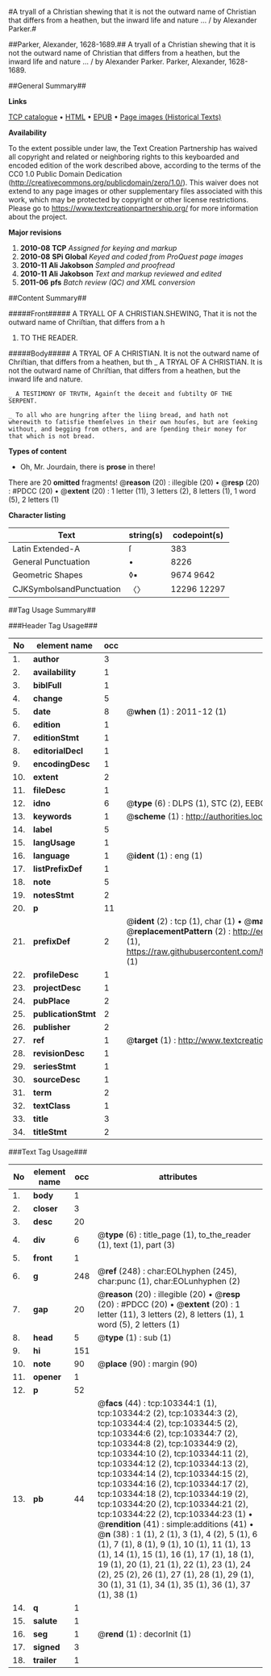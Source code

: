 #A tryall of a Christian shewing that it is not the outward name of Christian that differs from a heathen, but the inward life and nature ... / by Alexander Parker.#

##Parker, Alexander, 1628-1689.##
A tryall of a Christian shewing that it is not the outward name of Christian that differs from a heathen, but the inward life and nature ... / by Alexander Parker.
Parker, Alexander, 1628-1689.

##General Summary##

**Links**

[TCP catalogue](http://www.ota.ox.ac.uk/tcp/)  • 
[HTML](http://tei.it.ox.ac.uk/tcp/Texts-HTML/free/A56/A56126.html)  • 
[EPUB](http://tei.it.ox.ac.uk/tcp/Texts-EPUB/free/A56/A56126.epub) • 
[Page images (Historical Texts)](https://historicaltexts.jisc.ac.uk/eebo-15273557e)

**Availability**

To the extent possible under law, the Text Creation Partnership has waived all copyright and related or neighboring rights to this keyboarded and encoded edition of the work described above, according to the terms of the CC0 1.0 Public Domain Dedication (http://creativecommons.org/publicdomain/zero/1.0/). This waiver does not extend to any page images or other supplementary files associated with this work, which may be protected by copyright or other license restrictions. Please go to https://www.textcreationpartnership.org/ for more information about the project.

**Major revisions**

1. __2010-08__ __TCP__ *Assigned for keying and markup*
1. __2010-08__ __SPi Global__ *Keyed and coded from ProQuest page images*
1. __2010-11__ __Ali Jakobson__ *Sampled and proofread*
1. __2010-11__ __Ali Jakobson__ *Text and markup reviewed and edited*
1. __2011-06__ __pfs__ *Batch review (QC) and XML conversion*

##Content Summary##

#####Front#####
A TRYALL OF A CHRISTIAN.SHEWING, That it is not the outward name of Chriſtian, that differs from a h
1. TO THE READER.

#####Body#####
A TRYAL OF A CHRISTIAN. It is not the outward name of Chriſtian, that differs from a heathen, but th
    _ A TRYAL OF A CHRISTIAN. It is not the outward name of Chriſtian, that differs from a heathen, but the inward life and nature.

    _ A TESTIMONY OF TRVTH, Againſt the deceit and ſubtilty OF THE SERPENT.

    _ To all who are hungring after the liing bread, and hath not wherewith to ſatisfie themſelves in their own houſes, but are ſeeking without, and begging from others, and are ſpending their money for that which is not bread.

**Types of content**

  * Oh, Mr. Jourdain, there is **prose** in there!

There are 20 **omitted** fragments! 
 @__reason__ (20) : illegible (20)  •  @__resp__ (20) : #PDCC (20)  •  @__extent__ (20) : 1 letter (11), 3 letters (2), 8 letters (1), 1 word (5), 2 letters (1)

**Character listing**


|Text|string(s)|codepoint(s)|
|---|---|---|
|Latin Extended-A|ſ|383|
|General Punctuation|•|8226|
|Geometric Shapes|◊▪|9674 9642|
|CJKSymbolsandPunctuation|〈〉|12296 12297|

##Tag Usage Summary##

###Header Tag Usage###

|No|element name|occ|attributes|
|---|---|---|---|
|1.|__author__|3||
|2.|__availability__|1||
|3.|__biblFull__|1||
|4.|__change__|5||
|5.|__date__|8| @__when__ (1) : 2011-12 (1)|
|6.|__edition__|1||
|7.|__editionStmt__|1||
|8.|__editorialDecl__|1||
|9.|__encodingDesc__|1||
|10.|__extent__|2||
|11.|__fileDesc__|1||
|12.|__idno__|6| @__type__ (6) : DLPS (1), STC (2), EEBO-CITATION (1), OCLC (1), VID (1)|
|13.|__keywords__|1| @__scheme__ (1) : http://authorities.loc.gov/ (1)|
|14.|__label__|5||
|15.|__langUsage__|1||
|16.|__language__|1| @__ident__ (1) : eng (1)|
|17.|__listPrefixDef__|1||
|18.|__note__|5||
|19.|__notesStmt__|2||
|20.|__p__|11||
|21.|__prefixDef__|2| @__ident__ (2) : tcp (1), char (1)  •  @__matchPattern__ (2) : ([0-9\-]+):([0-9IVX]+) (1), (.+) (1)  •  @__replacementPattern__ (2) : http://eebo.chadwyck.com/downloadtiff?vid=$1&page=$2 (1), https://raw.githubusercontent.com/textcreationpartnership/Texts/master/tcpchars.xml#$1 (1)|
|22.|__profileDesc__|1||
|23.|__projectDesc__|1||
|24.|__pubPlace__|2||
|25.|__publicationStmt__|2||
|26.|__publisher__|2||
|27.|__ref__|1| @__target__ (1) : http://www.textcreationpartnership.org/docs/. (1)|
|28.|__revisionDesc__|1||
|29.|__seriesStmt__|1||
|30.|__sourceDesc__|1||
|31.|__term__|2||
|32.|__textClass__|1||
|33.|__title__|3||
|34.|__titleStmt__|2||


###Text Tag Usage###

|No|element name|occ|attributes|
|---|---|---|---|
|1.|__body__|1||
|2.|__closer__|3||
|3.|__desc__|20||
|4.|__div__|6| @__type__ (6) : title_page (1), to_the_reader (1), text (1), part (3)|
|5.|__front__|1||
|6.|__g__|248| @__ref__ (248) : char:EOLhyphen (245), char:punc (1), char:EOLunhyphen (2)|
|7.|__gap__|20| @__reason__ (20) : illegible (20)  •  @__resp__ (20) : #PDCC (20)  •  @__extent__ (20) : 1 letter (11), 3 letters (2), 8 letters (1), 1 word (5), 2 letters (1)|
|8.|__head__|5| @__type__ (1) : sub (1)|
|9.|__hi__|151||
|10.|__note__|90| @__place__ (90) : margin (90)|
|11.|__opener__|1||
|12.|__p__|52||
|13.|__pb__|44| @__facs__ (44) : tcp:103344:1 (1), tcp:103344:2 (2), tcp:103344:3 (2), tcp:103344:4 (2), tcp:103344:5 (2), tcp:103344:6 (2), tcp:103344:7 (2), tcp:103344:8 (2), tcp:103344:9 (2), tcp:103344:10 (2), tcp:103344:11 (2), tcp:103344:12 (2), tcp:103344:13 (2), tcp:103344:14 (2), tcp:103344:15 (2), tcp:103344:16 (2), tcp:103344:17 (2), tcp:103344:18 (2), tcp:103344:19 (2), tcp:103344:20 (2), tcp:103344:21 (2), tcp:103344:22 (2), tcp:103344:23 (1)  •  @__rendition__ (41) : simple:additions (41)  •  @__n__ (38) : 1 (1), 2 (1), 3 (1), 4 (2), 5 (1), 6 (1), 7 (1), 8 (1), 9 (1), 10 (1), 11 (1), 13 (1), 14 (1), 15 (1), 16 (1), 17 (1), 18 (1), 19 (1), 20 (1), 21 (1), 22 (1), 23 (1), 24 (2), 25 (2), 26 (1), 27 (1), 28 (1), 29 (1), 30 (1), 31 (1), 34 (1), 35 (1), 36 (1), 37 (1), 38 (1)|
|14.|__q__|1||
|15.|__salute__|1||
|16.|__seg__|1| @__rend__ (1) : decorInit (1)|
|17.|__signed__|3||
|18.|__trailer__|1||
